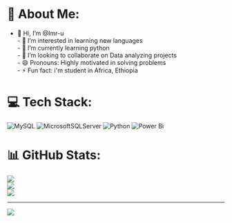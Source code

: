 # 💫 About Me:
- 👋 Hi, I’m @Imr-u<br>- 👀 I’m interested in learning new languages<br>- 🌱 I’m currently learning python<br>- 💞️ I’m looking to collaborate on Data analyzing projects<br>- 😄 Pronouns: Highly motivated in solving problems<br>- ⚡ Fun fact: i'm student in Africa, Ethiopia


# 💻 Tech Stack:
![MySQL](https://img.shields.io/badge/mysql-4479A1.svg?style=for-the-badge&logo=mysql&logoColor=white) ![MicrosoftSQLServer](https://img.shields.io/badge/Microsoft%20SQL%20Server-CC2927?style=for-the-badge&logo=microsoft%20sql%20server&logoColor=white) ![Python](https://img.shields.io/badge/python-3670A0?style=for-the-badge&logo=python&logoColor=ffdd54) ![Power Bi](https://img.shields.io/badge/power_bi-F2C811?style=for-the-badge&logo=powerbi&logoColor=black)
# 📊 GitHub Stats:
![](https://github-readme-stats.vercel.app/api?username=Imr-u&theme=dark&hide_border=false&include_all_commits=true&count_private=true)<br/>
![](https://nirzak-streak-stats.vercel.app/?user=Imr-u&theme=dark&hide_border=false)<br/>
![](https://github-readme-stats.vercel.app/api/top-langs/?username=Imr-u&theme=dark&hide_border=false&include_all_commits=true&count_private=true&layout=compact)

---
[![](https://visitcount.itsvg.in/api?id=Imr-u&icon=0&color=0)](https://visitcount.itsvg.in)

<!-- Proudly created with GPRM ( https://gprm.itsvg.in ) -->
